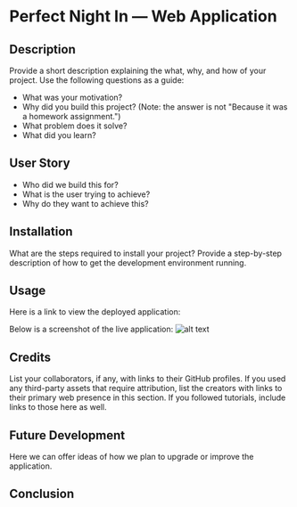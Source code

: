 # Perfect Night In — Web Application
## Description
Provide a short description explaining the what, why, and how of your project. Use the following questions as a guide:
- What was your motivation?
- Why did you build this project? (Note: the answer is not "Because it was a homework assignment.")
- What problem does it solve?
- What did you learn?

## User Story
- Who did we build this for? 
- What is the user trying to achieve?
- Why do they want to achieve this?

## Installation
What are the steps required to install your project? Provide a step-by-step description of how to get the development environment running.

## Usage
Here is a link to view the deployed application: 

Below is a screenshot of the live application: 
![alt text](assets/images/screenshot.png)

## Credits
List your collaborators, if any, with links to their GitHub profiles.
If you used any third-party assets that require attribution, list the creators with links to their primary web presence in this section.
If you followed tutorials, include links to those here as well.

## Future Development
Here we can offer ideas of how we plan to upgrade or improve the application.

## Conclusion